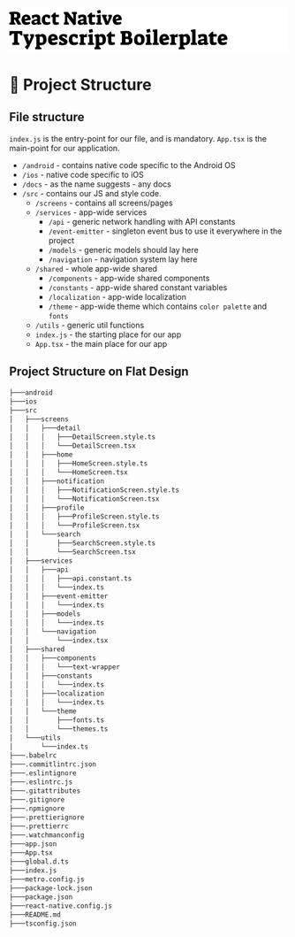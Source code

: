 <img alt="React Native Typescript Boilerplate" src="assets/logo.png" width="1050"/>

# 🍺 Project Structure

## File structure

`index.js` is the entry-point for our file, and is mandatory.
`App.tsx` is the main-point for our application.

- `/android` - contains native code specific to the Android OS
- `/ios` - native code specific to iOS
- `/docs` - as the name suggests - any docs
- `/src` - contains our JS and style code.
  - `/screens` - contains all screens/pages
  - `/services` - app-wide services
    - `/api` - generic network handling with API constants
    - `/event-emitter` - singleton event bus to use it everywhere in the project
    - `/models` - generic models should lay here
    - `/navigation` - navigation system lay here
  - `/shared` - whole app-wide shared
    - `/components` - app-wide shared components
    - `/constants` - app-wide shared constant variables
    - `/localization` - app-wide localization
    - `/theme` - app-wide theme which contains `color palette` and `fonts`
  - `/utils` - generic util functions
  - `index.js` - the starting place for our app
  - `App.tsx` - the main place for our app

## Project Structure on Flat Design

```
├───android
├───ios
├───src
│   ├───screens
│   │   ├───detail
│   │   │   ├───DetailScreen.style.ts
│   │   │   └───DetailScreen.tsx
│   │   ├───home
│   │   │   ├───HomeScreen.style.ts
│   │   │   └───HomeScreen.tsx
│   │   ├───notification
│   │   │   ├───NotificationScreen.style.ts
│   │   │   └───NotificationScreen.tsx
│   │   ├───profile
│   │   │   ├───ProfileScreen.style.ts
│   │   │   └───ProfileScreen.tsx
│   │   └───search
│   │       ├───SearchScreen.style.ts
│   │       └───SearchScreen.tsx
│   ├───services
│   │   ├───api
│   │   │   ├───api.constant.ts
│   │   │   └───index.ts
│   │   ├───event-emitter
│   │   │   └───index.ts
│   │   ├───models
│   │   │   └───index.ts
│   │   └───navigation
│   │       └───index.tsx
│   ├───shared
│   │   ├───components
│   │   │   └───text-wrapper
│   │   ├───constants
│   │   │   └───index.ts
│   │   ├───localization
│   │   │   └───index.ts
│   │   └───theme
│   │       ├───fonts.ts
│   │       └───themes.ts
│   └───utils
│       └───index.ts
├───.babelrc
├───.commitlintrc.json
├───.eslintignore
├───.eslintrc.js
├───.gitattributes
├───.gitignore
├───.npmignore
├───.prettierignore
├───.prettierrc
├───.watchmanconfig
├───app.json
├───App.tsx
├───global.d.ts
├───index.js
├───metro.config.js
├───package-lock.json
├───package.json
├───react-native.config.js
├───README.md
├───tsconfig.json
```
